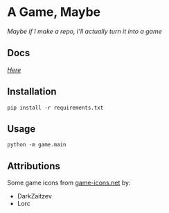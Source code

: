 # A Game, Maybe
*Maybe if I make a repo, I'll actually turn it into a game*

## Docs
*[Here](docs/main.md)*

## Installation
`pip install -r requirements.txt`

## Usage
`python -m game.main`


## Attributions
Some game icons from [game-icons.net](https://game-icons.net) by:
* DarkZaitzev
* Lorc
